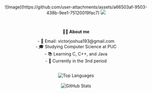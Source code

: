 

  <p align="center">
    ![Image](https://github.com/user-attachments/assets/a66503af-9503-438b-9ee1-75120019fac7)
    <img src="https://readme-typing-svg.herokuapp.com?font=Fira+Code&size=50&color=FF610B&center=true&vCenter=true&width=1200&height=100&lines=Hello!+My+name+is+Joshua+Victor;">
  </p>

  <br>

  <p align="center">
    <b>👨‍💻 About me</b>
  </p>

  <p align="center">
    - 📧 Email: victorjoshua193@gmail.com <br>
    - 🎓 Studying Computer Science at PUC <br>
    - 📚 Learning C, C++, and Java <br>
    - 📅 Currently in the 3nd period <br>
  </p>

  <br>

  <div align="center">
    <img src="https://github-readme-stats.vercel.app/api/top-langs/?username=Joshua-victor&layout=compact&theme=dark" alt="Top Languages" />
  </div>

  <br>

  <div align="center">
    <img src="https://github-readme-stats.vercel.app/api?username=Joshua-victor&show_icons=true&theme=dark" alt="GitHub Stats" />
  </div>

  <br>

  
